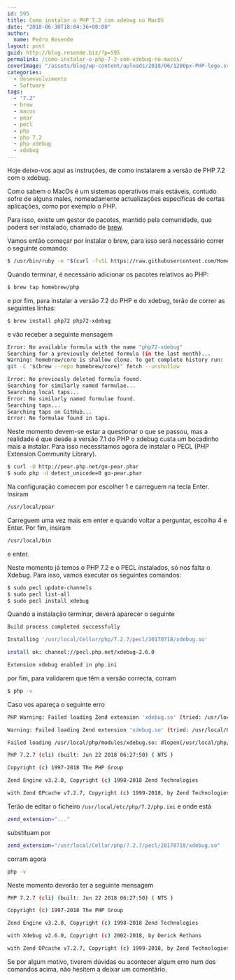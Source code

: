```yaml
---
id: 595
title: Como instalar o PHP 7.2 com xdebug no MacOS
date: "2018-06-30T18:04:36+00:00"
author:
  name: Pedro Resende
layout: post
guid: http://blog.resende.biz/?p=595
permalink: /como-instalar-o-php-7-2-com-xdebug-no-macos/
coverImage: "/assets/blog/wp-content/uploads/2018/06/1200px-PHP-logo.svg_-300x162.png"
categories:
  - desenvolvimento
  - Software
tags:
  - "7.2"
  - brew
  - macos
  - pear
  - pecl
  - php
  - php 7.2
  - php-xdebug
  - xdebug
---
```


Hoje deixo-vos aqui as instruções, de como instalarem a versão de PHP 7.2 com o xdebug.

Como sabem o MacOs é um sistemas operativos mais estáveis, contudo sofre de alguns males, nomeadamente actualizações específicas de certas aplicações, como por exemplo o PHP.

Para isso, existe um gestor de pacotes, mantido pela comunidade, que poderá ser instalado, chamado de <a href="https://brew.sh/" target="_blank" rel="noopener">brew</a>.

Vamos então começar por instalar o brew, para isso será necessário correr o seguinte comando:

```bash
$ /usr/bin/ruby -e "$(curl -fsSL https://raw.githubusercontent.com/Homebrew/install/master/install)"
```

Quando terminar, é necessário adicionar os pacotes relativos ao PHP:

```bash
$ brew tap homebrew/php
```

e por fim, para instalar a versão 7.2 do PHP e do xdebug, terão de correr as seguintes linhas:

```bash
$ brew install php72 php72-xdebug
```

e vão receber a seguinte mensagem

```bash
Error: No available formula with the name "php72-xdebug"
Searching for a previously deleted formula (in the last month)...
Warning: homebrew/core is shallow clone. To get complete history run:
git -C "$(brew --repo homebrew/core)" fetch --unshallow

Error: No previously deleted formula found.
Searching for similarly named formulae...
Searching local taps...
Error: No similarly named formulae found.
Searching taps...
Searching taps on GitHub...
Error: No formulae found in taps.
```

Neste momento devem-se estar a questionar o que se passou, mas a realidade é que desde a versão 7.1 do PHP o xdebug custa um bocadinho mais a instalar. Para isso necessitamos agora de instalar o PECL (PHP Extension Community Library).

```bash
$ curl -O http://pear.php.net/go-pear.phar
$ sudo php -d detect_unicode=0 go-pear.phar
```

Na configuração comecem por escolher 1 e carreguem na tecla Enter. Insiram

```bash
/usr/local/pear
```

Carreguem uma vez mais em enter e quando voltar a perguntar, escolha 4 e Enter. Por fim, insiram

```bash
/usr/local/bin
```

e enter.

Neste momento já temos o PHP 7.2 e o PECL instalados, só nos falta o Xdebug. Para isso, vamos executar os seguintes comandos:

```bash
$ sudo pecl update-channels 
$ sudo pecl list-all
$ sudo pecl install xdebug
```

Quando a instalação terminar, deverá aparecer o seguinte

```bash
Build process completed successfully

Installing '/usr/local/Cellar/php/7.2.7/pecl/20170718/xdebug.so'

install ok: channel://pecl.php.net/xdebug-2.6.0

Extension xdebug enabled in php.ini
```

por fim, para validarem que têm a versão correcta, corram

```bash
$ php -v
```

Caso vos apareça o seguinte erro

```bash
PHP Warning: Failed loading Zend extension 'xdebug.so' (tried: /usr/local/Cellar/php/7.2.7/lib/php/20170718/xdebug.so (dlopen(/usr/local/Cellar/php/7.2.7/lib/php/20170718/xdebug.so, 9): image not found), /usr/local/Cellar/php/7.2.7/lib/php/20170718/xdebug.so.so (dlopen(/usr/local/Cellar/php/7.2.7/lib/php/20170718/xdebug.so.so, 9): image not found)) in Unknown on line 0

Warning: Failed loading Zend extension 'xdebug.so' (tried: /usr/local/Cellar/php/7.2.7/lib/php/20170718/xdebug.so (dlopen(/usr/local/Cellar/php/7.2.7/lib/php/20170718/xdebug.so, 9): image not found), /usr/local/Cellar/php/7.2.7/lib/php/20170718/xdebug.so.so (dlopen(/usr/local/Cellar/php/7.2.7/lib/php/20170718/xdebug.so.so, 9): image not found)) in Unknown on line 0

Failed loading /usr/local/php/modules/xdebug.so: dlopen(/usr/local/php/modules/xdebug.so, 9): image not found

PHP 7.2.7 (cli) (built: Jun 22 2018 06:27:50) ( NTS )

Copyright (c) 1997-2018 The PHP Group

Zend Engine v3.2.0, Copyright (c) 1998-2018 Zend Technologies

with Zend OPcache v7.2.7, Copyright (c) 1999-2018, by Zend Technologies
```

Terão de editar o ficheiro `/usr/local/etc/php/7.2/php.ini` e onde está

```bash
zend_extension="..."
```

substituam por

```bash
zend_extension="/usr/local/Cellar/php/7.2.7/pecl/20170718/xdebug.so"
```

corram agora

```bash
php -v
```

Neste momento deverão ter a seguinte mensagem

```bash
PHP 7.2.7 (cli) (built: Jun 22 2018 06:27:50) ( NTS )

Copyright (c) 1997-2018 The PHP Group

Zend Engine v3.2.0, Copyright (c) 1998-2018 Zend Technologies

with Xdebug v2.6.0, Copyright (c) 2002-2018, by Derick Rethans

with Zend OPcache v7.2.7, Copyright (c) 1999-2018, by Zend Technologies
```

Se por algum motivo, tiverem dúvidas ou acontecer algum erro num dos comandos acima, não hesitem a deixar um comentário.
